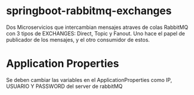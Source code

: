 # springboot-rabbitmq-exchanges

Dos Microservicios que intercambian mensajes atraves de colas RabbitMQ con 3 tipos de EXCHANGES: Direct, Topic y Fanout. Uno hace el papel de publicador de los mensajes, y el otro consumidor de estos.

# Application Properties

Se deben cambiar las variables en el ApplicationProperties como IP, USUARIO Y PASSWORD del server de rabbitMQ
